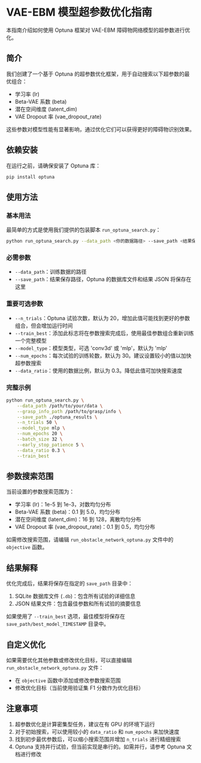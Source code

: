 # VAE-EBM 模型超参数优化指南

本指南介绍如何使用 Optuna 框架对 VAE-EBM 障碍物网络模型的超参数进行优化。

## 简介

我们创建了一个基于 Optuna 的超参数优化框架，用于自动搜索以下超参数的最优组合：

- 学习率 (lr)
- Beta-VAE 系数 (beta)
- 潜在空间维度 (latent_dim)
- VAE Dropout 率 (vae_dropout_rate)

这些参数对模型性能有显著影响，通过优化它们可以获得更好的障碍物识别效果。

## 依赖安装

在运行之前，请确保安装了 Optuna 库：

```bash
pip install optuna
```

## 使用方法

### 基本用法

最简单的方式是使用我们提供的包装脚本 `run_optuna_search.py`：

```bash
python run_optuna_search.py --data_path <你的数据路径> --save_path <结果保存路径>
```

### 必需参数

- `--data_path`：训练数据的路径
- `--save_path`：结果保存路径，Optuna 的数据库文件和结果 JSON 将保存在这里

### 重要可选参数

- `--n_trials`：Optuna 试验次数，默认为 20，增加此值可能找到更好的参数组合，但会增加运行时间
- `--train_best`：添加此标志将在参数搜索完成后，使用最佳参数组合重新训练一个完整模型
- `--model_type`：模型类型，可选 'conv3d' 或 'mlp'，默认为 'mlp'
- `--num_epochs`：每次试验的训练轮数，默认为 30。建议设置较小的值以加快超参数搜索
- `--data_ratio`：使用的数据比例，默认为 0.3。降低此值可加快搜索速度

### 完整示例

```bash
python run_optuna_search.py \
    --data_path /path/to/your/data \
    --grasp_info_path /path/to/grasp/info \
    --save_path ./optuna_results \
    --n_trials 50 \
    --model_type mlp \
    --num_epochs 20 \
    --batch_size 32 \
    --early_stop_patience 5 \
    --data_ratio 0.3 \
    --train_best
```

## 参数搜索范围

当前设置的参数搜索范围为：

- 学习率 (lr)：1e-5 到 1e-3，对数均匀分布
- Beta-VAE 系数 (beta)：0.1 到 5.0，均匀分布
- 潜在空间维度 (latent_dim)：16 到 128，离散均匀分布
- VAE Dropout 率 (vae_dropout_rate)：0.1 到 0.5，均匀分布

如需修改搜索范围，请编辑 `run_obstacle_network_optuna.py` 文件中的 `objective` 函数。

## 结果解释

优化完成后，结果将保存在指定的 `save_path` 目录中：

1. SQLite 数据库文件 (`.db`)：包含所有试验的详细信息
2. JSON 结果文件：包含最佳参数和所有试验的摘要信息

如果使用了 `--train_best` 选项，最佳模型将保存在 `save_path/best_model_TIMESTAMP` 目录中。

## 自定义优化

如果需要优化其他参数或修改优化目标，可以直接编辑 `run_obstacle_network_optuna.py` 文件：

- 在 `objective` 函数中添加或修改参数搜索范围
- 修改优化目标（当前使用验证集 F1 分数作为优化目标）

## 注意事项

1. 超参数优化是计算密集型任务，建议在有 GPU 的环境下运行
2. 对于初始搜索，可以使用较小的 `data_ratio` 和 `num_epochs` 来加快速度
3. 找到初步最优参数后，可以缩小搜索范围并增加 `n_trials` 进行精细搜索
4. Optuna 支持并行试验，但当前实现是串行的。如需并行，请参考 Optuna 文档进行修改 